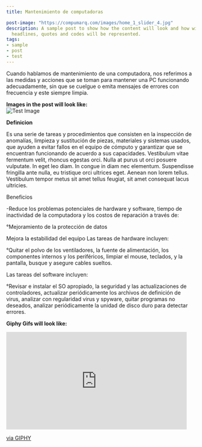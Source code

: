 ```yaml
---
title: Mantenimiento de computadoras

post-image: "https://compumarq.com/images/home_1_slider_4.jpg"
description: A sample post to show how the content will look and how will different
  headlines, quotes and codes will be represented.
tags:
- sample
- post
- test
---
```


Cuando hablamos de mantenimiento de una computadora, nos referimos a las medidas y acciones que se toman para mantener una PC funcionando adecuadamente, sin que se cuelgue o emita mensajes de errores con frecuencia y este siempre limpia.




**Images in the post will look like:**<br>
![Test Image](/WhatATheme/assets/images/1280x720%20Placeholder.png)

**Definicion**<br>

Es una serie de tareas y procedimientos que consisten en la inspección de anomalías, limpieza y sustitución  de piezas, materiales y sistemas usados, que ayuden a evitar fallos en el equipo de cómputo y garantizar que se encuentran funcionando de acuerdo a sus capacidades.
Vestibulum vitae fermentum velit, rhoncus egestas orci. Nulla at purus ut orci posuere vulputate. In eget leo diam. In congue in diam nec elementum. Suspendisse fringilla ante nulla, eu tristique orci ultrices eget. Aenean non lorem tellus. Vestibulum tempor metus sit amet tellus feugiat, sit amet consequat lacus ultricies.

Beneficios

-Reduce los problemas potenciales de hardware y software, tiempo de inactividad de la computadora y los costos de reparación a través de:

°Mejoramiento de la protección de datos

Mejora la estabilidad del equipo
Las tareas de hardware incluyen:

°Quitar el polvo de los ventiladores, la fuente de alimentación, los componentes internos y los periféricos, limpiar el mouse, teclados, y la pantalla, busque y asegure cables sueltos.

Las tareas del software incluyen:

°Revisar e instalar el SO apropiado, la seguridad y las actualizaciones de controladores, actualizar periódicamente los archivos de definición de virus, analizar con regularidad virus y spyware, quitar programas no deseados, analizar periódicamente la unidad de disco duro para detectar errores.

**Giphy Gifs will look like:**<br>
<iframe src="https://giphy.com/embed/ZqlvCTNHpqrio" width="480" height="259" frameBorder="0" class="giphy-embed" allowFullScreen></iframe><p><a href="https://giphy.com/gifs/laughing-despicable-me-minions-ZqlvCTNHpqrio">via GIPHY</a></p>

